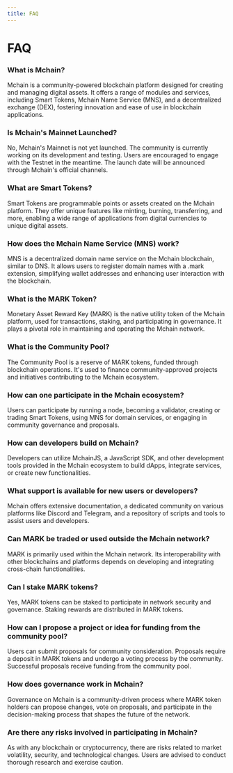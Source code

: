 ```yaml
---
title: FAQ
---
```


# FAQ

### What is Mchain?
Mchain is a community-powered blockchain platform designed for creating and managing digital assets. It offers a range of modules and services, including Smart Tokens, Mchain Name Service (MNS), and a decentralized exchange (DEX), fostering innovation and ease of use in blockchain applications.

### Is Mchain's Mainnet Launched?
No, Mchain's Mainnet is not yet launched. The community is currently working on its development and testing. Users are encouraged to engage with the Testnet in the meantime. The launch date will be announced through Mchain's official channels.

### What are Smart Tokens?
Smart Tokens are programmable points or assets created on the Mchain platform. They offer unique features like minting, burning, transferring, and more, enabling a wide range of applications from digital currencies to unique digital assets.

### How does the Mchain Name Service (MNS) work?
MNS is a decentralized domain name service on the Mchain blockchain, similar to DNS. It allows users to register domain names with a .mark extension, simplifying wallet addresses and enhancing user interaction with the blockchain.

### What is the MARK Token?
Monetary Asset Reward Key (MARK) is the native utility token of the Mchain platform, used for transactions, staking, and participating in governance. It plays a pivotal role in maintaining and operating the Mchain network.

### What is the Community Pool?
The Community Pool is a reserve of MARK tokens, funded through blockchain operations. It's used to finance community-approved projects and initiatives contributing to the Mchain ecosystem.

### How can one participate in the Mchain ecosystem?
Users can participate by running a node, becoming a validator, creating or trading Smart Tokens, using MNS for domain services, or engaging in community governance and proposals.

### How can developers build on Mchain?
Developers can utilize MchainJS, a JavaScript SDK, and other development tools provided in the Mchain ecosystem to build dApps, integrate services, or create new functionalities.

### What support is available for new users or developers?
Mchain offers extensive documentation, a dedicated community on various platforms like Discord and Telegram, and a repository of scripts and tools to assist users and developers.

### Can MARK be traded or used outside the Mchain network?
MARK is primarily used within the Mchain network. Its interoperability with other blockchains and platforms depends on developing and integrating cross-chain functionalities.

### Can I stake MARK tokens?
Yes, MARK tokens can be staked to participate in network security and governance. Staking rewards are distributed in MARK tokens.

### How can I propose a project or idea for funding from the community pool?
Users can submit proposals for community consideration. Proposals require a deposit in MARK tokens and undergo a voting process by the community. Successful proposals receive funding from the community pool.

### How does governance work in Mchain?
Governance on Mchain is a community-driven process where MARK token holders can propose changes, vote on proposals, and participate in the decision-making process that shapes the future of the network.

### Are there any risks involved in participating in Mchain?
As with any blockchain or cryptocurrency, there are risks related to market volatility, security, and technological changes. Users are advised to conduct thorough research and exercise caution.
